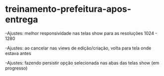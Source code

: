 # treinamento-prefeitura-apos-entrega  
  
-Ajustes: melhor responsividade nas telas show para as resoluções 1024 - 1280  
  
-Ajustes: ao cancelar nas views de edição/criação, volta para tela onde estava antes  
  
-Ajustes: fazendo persistir opção selecionada nas abas das telas show (em progresso)